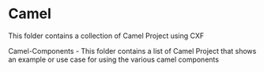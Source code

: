 Camel
=====
This folder contains a collection of Camel Project using CXF

Camel-Components - This folder contains a list of Camel Project that shows an example or use case for using the various camel components 
